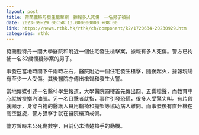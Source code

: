 ```yaml
---
layout: post
title: 荷蘭鹿特丹發生槍擊案　據報多人死傷　一名男子被捕
date: 2023-09-29 00:58:13.000000000 +08:00
link: https://news.rthk.hk/rthk/ch/component/k2/1720634-20230929.htm
categories: rthk
---
```


荷蘭鹿特丹一間大學醫院和附近一個住宅發生槍擊案，據報有多人死傷。警方已拘捕一名32歲懷疑涉案的男子。

事發在當地時間下午兩時左右，醫院附近一個住宅發生槍擊，隨後起火，據報現場有至少一人受傷。其後醫院亦傳出槍聲和發生火警。

當地傳媒引述一名醫科學生報道，大學醫院四樓首先傳出四、五響槍聲，而教育中心就被投擲汽油彈。另一名目擊者就指，事件引發恐慌，很多人受驚尖叫。有片段就顯示，身穿白袍的醫護人員用輪椅和擔架等協助病人離開。而事發後有直升機在高空盤旋，警方狙擊手就在醫院樓頂戒備。

警方暫時未公死傷數字，目前仍未清楚槍手的動機。

